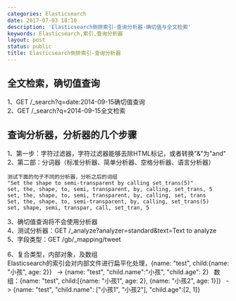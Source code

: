 ```yaml
---
categories: Elasticsearch
date: 2017-07-03 18:10
description: 'Elasticsearch倒排索引-查询分析器-确切值与全文检索'
keywords: Elasticsearch,索引,查询分析器
layout: post
status: public
title: Elasticsearch倒排索引-查询分析器
---
```


## 全文检索，确切值查询  
1、GET /_search?q=date:2014-09-15确切值查询  
2、GET /_search?q=2014-09-15全文检索  

## 查询分析器，分析器的几个步骤  
1、第一步：字符过滤器，字符过滤器能够去除HTML标记，或者转换"&"为"and"  
2、第二部：分词器（标准分析器、简单分析器、空格分析器、语言分析器）  

    测试下面的句子不同的分析器，分析之后的词组
    "Set the shape to semi-transparent by calling set_trans(5)"
    set, the, shape, to, semi, transparent, by, calling, set_trans, 5
    set, the, shape, to, semi, transparent, by, calling, set, trans
    Set, the, shape, to, semi-transparent, by, calling, set_trans(5)
    set, shape, semi, transpar, call, set_tran, 5
    
3、确切值查询将不会使用分析器  
4、测试分析器：GET /_analyze?analyzer=standard&text=Text to analyze  
5、字段类型：GET /gb/_mapping/tweet  

6、复合类型，内部对象，及数组  
Elasticsearch的索引会对内部文件进行扁平化处理，{name: "test", child:{name: "小孩", age: 2}}  
-> {name: "test", "child.name":"小孩", "child.age": 2}  
数组：{name: "test", child:[{name: "小孩1", age: 2}, {name: "小孩2", age: 1}]}  
-> {name: "test", "child.name": ["小孩1", "小孩2"], "child.age":[2, 1]}  


